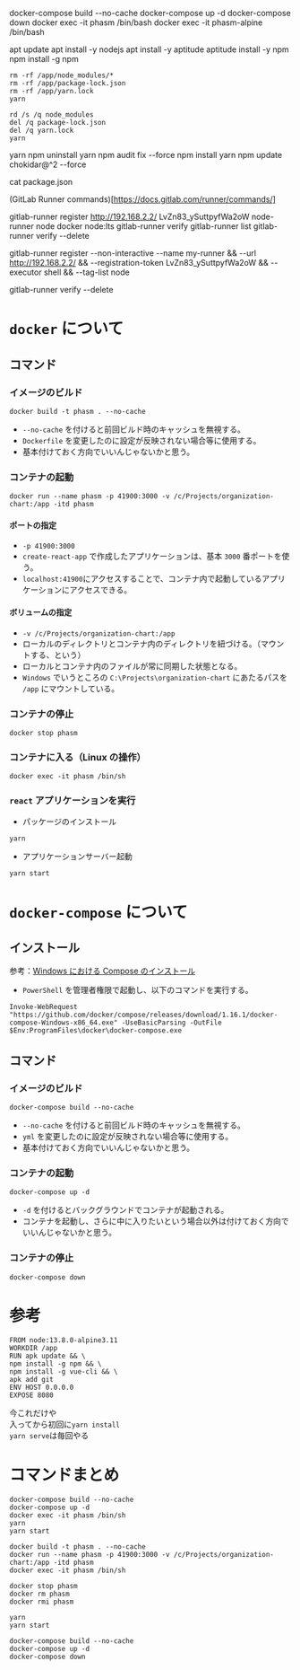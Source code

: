 docker-compose build --no-cache
docker-compose up -d
docker-compose down
docker exec -it phasm /bin/bash
docker exec -it phasm-alpine /bin/bash

apt update
apt install -y nodejs
apt install -y aptitude
aptitude install -y npm
npm install -g npm

```
rm -rf /app/node_modules/*
rm -rf /app/package-lock.json
rm -rf /app/yarn.lock
yarn
```

```
rd /s /q node_modules
del /q package-lock.json
del /q yarn.lock
yarn
```

yarn
npm uninstall yarn
npm audit fix --force
npm install yarn
npm update chokidar@^2 --force

cat package.json

(GitLab Runner commands)[https://docs.gitlab.com/runner/commands/]

gitlab-runner register
http://192.168.2.2/
LvZn83_ySuttpyfWa2oW
node-runner
node
docker
node:lts
gitlab-runner verify
gitlab-runner list
gitlab-runner verify --delete

gitlab-runner register
--non-interactive
--name my-runner &&
--url http://192.168.2.2/ &&
--registration-token LvZn83_ySuttpyfWa2oW &&
--executor shell &&
--tag-list node

gitlab-runner verify --delete

# `docker` について

## コマンド

### イメージのビルド

```
docker build -t phasm . --no-cache
```

- `--no-cache` を付けると前回ビルド時のキャッシュを無視する。
- `Dockerfile` を変更したのに設定が反映されない場合等に使用する。
- 基本付けておく方向でいいんじゃないかと思う。

### コンテナの起動

```
docker run --name phasm -p 41900:3000 -v /c/Projects/organization-chart:/app -itd phasm
```

#### ポートの指定

- `-p 41900:3000`
- `create-react-app` で作成したアプリケーションは、基本 `3000` 番ポートを使う。
- `localhost:41900`にアクセスすることで、コンテナ内で起動しているアプリケーションにアクセスできる。

#### ボリュームの指定

- `-v /c/Projects/organization-chart:/app`
- ローカルのディレクトリとコンテナ内のディレクトリを紐づける。（マウントする、という）
- ローカルとコンテナ内のファイルが常に同期した状態となる。
- `Windows` でいうところの `C:\Projects\organization-chart` にあたるパスを `/app` にマウントしている。

### コンテナの停止

```
docker stop phasm
```

### コンテナに入る（Linux の操作）

```
docker exec -it phasm /bin/sh
```

### `react` アプリケーションを実行

- パッケージのインストール

```
yarn
```

- アプリケーションサーバー起動

```
yarn start
```

# `docker-compose` について

## インストール

参考：[Windows における Compose のインストール](https://docs.docker.jp/compose/install.html#windows-compose)

- `PowerShell` を管理者権限で起動し、以下のコマンドを実行する。

```
Invoke-WebRequest "https://github.com/docker/compose/releases/download/1.16.1/docker-compose-Windows-x86_64.exe" -UseBasicParsing -OutFile $Env:ProgramFiles\docker\docker-compose.exe
```

## コマンド

### イメージのビルド

```
docker-compose build --no-cache
```

- `--no-cache` を付けると前回ビルド時のキャッシュを無視する。
- `yml` を変更したのに設定が反映されない場合等に使用する。
- 基本付けておく方向でいいんじゃないかと思う。

### コンテナの起動

```
docker-compose up -d
```

- `-d` を付けるとバックグラウンドでコンテナが起動される。
- コンテナを起動し、さらに中に入りたいという場合以外は付けておく方向でいいんじゃないかと思う。

### コンテナの停止

```
docker-compose down
```

# 参考

```
FROM node:13.8.0-alpine3.11
WORKDIR /app
RUN apk update && \
npm install -g npm && \
npm install -g vue-cli && \
apk add git
ENV HOST 0.0.0.0
EXPOSE 8080
```

今これだけや  
入ってから初回に`yarn install`  
`yarn serve`は毎回やる

# コマンドまとめ

```
docker-compose build --no-cache
docker-compose up -d
docker exec -it phasm /bin/sh
yarn
yarn start

docker build -t phasm . --no-cache
docker run --name phasm -p 41900:3000 -v /c/Projects/organization-chart:/app -itd phasm
docker exec -it phasm /bin/sh

docker stop phasm
docker rm phasm
docker rmi phasm

yarn
yarn start

docker-compose build --no-cache
docker-compose up -d
docker-compose down
```
